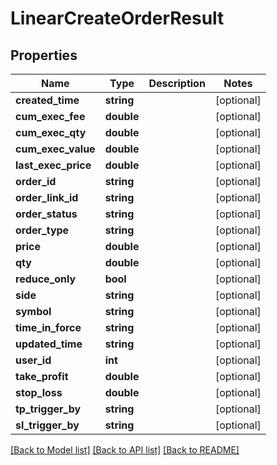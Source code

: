 # LinearCreateOrderResult

## Properties
Name | Type | Description | Notes
------------ | ------------- | ------------- | -------------
**created_time** | **string** |  | [optional] 
**cum_exec_fee** | **double** |  | [optional] 
**cum_exec_qty** | **double** |  | [optional] 
**cum_exec_value** | **double** |  | [optional] 
**last_exec_price** | **double** |  | [optional] 
**order_id** | **string** |  | [optional] 
**order_link_id** | **string** |  | [optional] 
**order_status** | **string** |  | [optional] 
**order_type** | **string** |  | [optional] 
**price** | **double** |  | [optional] 
**qty** | **double** |  | [optional] 
**reduce_only** | **bool** |  | [optional] 
**side** | **string** |  | [optional] 
**symbol** | **string** |  | [optional] 
**time_in_force** | **string** |  | [optional] 
**updated_time** | **string** |  | [optional] 
**user_id** | **int** |  | [optional] 
**take_profit** | **double** |  | [optional] 
**stop_loss** | **double** |  | [optional] 
**tp_trigger_by** | **string** |  | [optional] 
**sl_trigger_by** | **string** |  | [optional] 

[[Back to Model list]](../README.md#documentation-for-models) [[Back to API list]](../README.md#documentation-for-api-endpoints) [[Back to README]](../README.md)


